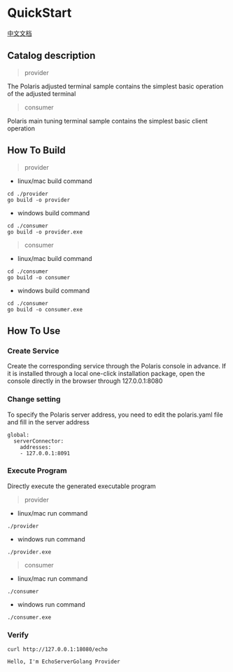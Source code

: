 # QuickStart

[中文文档](./README-zh.md)

## Catalog description

> provider

The Polaris adjusted terminal sample contains the simplest basic operation of the adjusted terminal

> consumer

Polaris main tuning terminal sample contains the simplest basic client operation

## How To Build

> provider

- linux/mac build command
```
cd ./provider
go build -o provider
```

- windows build command
```
cd ./consumer
go build -o provider.exe
```

> consumer

- linux/mac build command
```
cd ./consumer
go build -o consumer
```
- windows build command
```
cd ./consumer
go build -o consumer.exe
```

## How To Use 

### Create Service

Create the corresponding service through the Polaris console in advance. If it is installed through a local one-click installation package, open the console directly in the browser through 127.0.0.1:8080

### Change setting

To specify the Polaris server address, you need to edit the polaris.yaml file and fill in the server address

```
global:
  serverConnector:
    addresses:
    - 127.0.0.1:8091
```

### Execute Program

Directly execute the generated executable program

> provider

- linux/mac run command
```
./provider
```

- windows run command
```
./provider.exe
```

> consumer


- linux/mac run command
```
./consumer
```

- windows run command
```
./consumer.exe
```

### Verify

```
curl http://127.0.0.1:18080/echo

Hello, I'm EchoServerGolang Provider
```